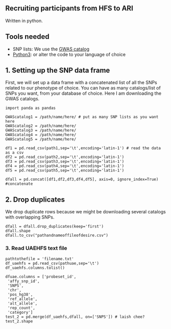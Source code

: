 ## Recruiting participants from HFS to ARI 
Written in python.

## Tools needed
- SNP lists: We use the [GWAS catalog](https://www.ebi.ac.uk/gwas/)
- [Python3](https://www.python.org/downloads/): or alter the code to your language of choice 

## 1. Setting up the SNP data frame 
First, we will set up a data frame with a concatenated list of all the SNPs related to our phenotype of choice. You can have as many catalogs/list of SNPs you want, from your database of choice. Here I am downloading the GWAS catalogs.

```
import panda as pandas

GWAScatalog1 = /path/name/here/ # put as many SNP lists as you want here
GWAScatalog2 = /path/name/here/
GWAScatalog3 = /path/name/here/
GWAScatalog4 = /path/name/here/
GWAScatalog5 = /path/name/here/

df1 = pd.read_csv(path1,sep='\t',encoding='latin-1') # read the data as a csv
df2 = pd.read_csv(path2,sep='\t',encoding='latin-1') 
df3 = pd.read_csv(path3,sep='\t',encoding='latin-1') 
df4 = pd.read_csv(path4,sep='\t',encoding='latin-1') 
df5 = pd.read_csv(path5,sep='\t',encoding='latin-1') 

dfall = pd.concat([df1,df2,df3,df4,df5], axis=0, ignore_index=True) #concatenate

```

## 2. Drop duplicates
We drop duplicate rows because we might be downloading several catalogs with overlapping SNPs.

```
dfall = dfall.drop_duplicates(keep='first')
dfall.shape
dfall.to_csv("pathandnameoffileofdesire.csv")
```
### 3. Read UAEHFS text file 

```
pathtothefile = 'filename.txt'
df_uaehfs = pd.read_csv(pathuae,sep='\t')
df_uaehfs.columns.tolist()

dfuae.columns = ['probeset_id',
 'affy_snp_id',
 'SNPS',
 'chr',
 'pos_hg38',
 'ref_allele',
 'alt_allele',
 'rep_count',
 'category']
test_2 = pd.merge(df_uaehfs,dfall, on=['SNPS']) # laish chee?
test_2.shape
```
